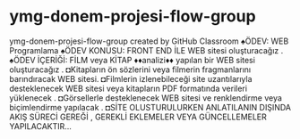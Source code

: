 # ymg-donem-projesi-flow-group
ymg-donem-projesi-flow-group created by GitHub Classroom
♠ÖDEV:  WEB Programlama 
♠ÖDEV KONUSU: FRONT END İLE WEB sitesi oluşturacağız .
♠ÖDEV İÇERİĞİ:  FİLM veya KİTAP ♦♦analizi♦♦ yapılan bir WEB sitesi oluşturacağız .
◘Kitapların ön sözlerini veya filmerin fragmanlarını barındıracak WEB sitesi.
◘Filmlerin izlenebileceği site uzantılarıyla desteklenecek WEB sitesi veya kitapların PDF formatında verileri yüklenecek .
◘Görsellerle desteklenecek WEB sitesi ve renklendirme veya biçimlendirme yapılacak .
◘SİTE OLUSTURULURKEN  ANLATILANIN DIŞINDA AKIŞ SÜRECİ GEREĞİ , GEREKLİ EKLEMELER VEYA GÜNCELLEMELER YAPILACAKTIR... 
